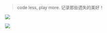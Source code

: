 > code less, play more. 记录那些遗失的美好！

![](http://ww1.sinaimg.cn/mw690/b831e4c7gy1fpj1ckmfgnj23402c0qv7.jpg)

![](http://ww1.sinaimg.cn/mw690/b831e4c7gy1fpj1guzzy4j20zk0qodm7.jpg)